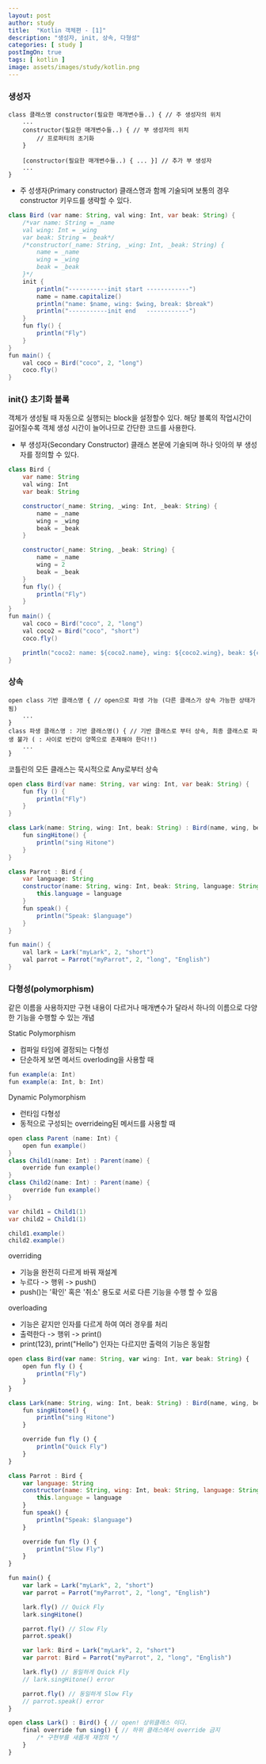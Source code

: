 ```yaml
---
layout: post
author: study
title:  "Kotlin 객체편 - [1]"
description: "생성자, init, 상속, 다형성"
categories: [ study ]
postImgOn: true
tags: [ kotlin ]
image: assets/images/study/kotlin.png
---
```

 
### 생성자

```
class 클래스명 constructor(필요한 매개변수들..) { // 주 생성자의 위치
    ...
    constructor(필요한 매개변수들..) { // 부 생성자의 위치
        // 프로퍼티의 초기화
    }

    [constructor(필요한 매개변수들..) { ... }] // 추가 부 생성자
    ...
}
```

- 주 성생자(Primary constructor)
클래스명과 함께 기술되며 보통의 경우 constructor 키우드를 생략할 수 있다.

```java
class Bird (var name: String, val wing: Int, var beak: String) {
    /*var name: String = _name
    val wing: Int = _wing
    var beak: String = _beak*/
    /*constructor(_name: String, _wing: Int, _beak: String) {
        name = _name
        wing = _wing
        beak = _beak
    }*/
    init {
        println("-----------init start ------------")
        name = name.capitalize()
        println("name: $name, wing: $wing, break: $break")
        println("-----------init end   ------------")
    }
    fun fly() {
        println("Fly")
    }
}
fun main() {
    val coco = Bird("coco", 2, "long")
    coco.fly()
}
```
### init{} 초기화 블록
객체가 생성될 때 자동으로 실행되는 block을 설정할수 있다. 해당 블록의 작업시간이 길어질수록 객체 생성 시간이 늘어나므로 간단한 코드를 사용한다.

- 부 생성자(Secondary Constructor)
클래스 본문에 기술되며 하나 잇아의 부 생성자를 정의할 수 있다.

```java
class Bird {
    var name: String
    val wing: Int
    var beak: String

    constructor(_name: String, _wing: Int, _beak: String) {
        name = _name
        wing = _wing
        beak = _beak
    }

    constructor(_name: String, _beak: String) {
        name = _name
        wing = 2
        beak = _beak
    }
    fun fly() {
        println("Fly")
    }
}
fun main() {
    val coco = Bird("coco", 2, "long")
    val coco2 = Bird("coco", "short")
    coco.fly()

    println("coco2: name: ${coco2.name}, wing: ${coco2.wing}, beak: ${coco2.beak}")
}
```


### 상속

```
open class 기반 클래스명 { // open으로 파생 가능 (다른 클래스가 상속 가능한 상태가 됨)
    ...
}
class 파생 클래스명 : 기반 클래스명() { // 기반 클래스로 부터 상속, 최종 클래스로 파생 불가 ( : 사이로 빈칸이 양쪽으로 존재해야 한다!!)
    ...
}
```

코틀린의 모든 클래스는 묵시적으로 Any로부터 상속


```java
open class Bird(var name: String, var wing: Int, var beak: String) {
    fun fly () {
        println("Fly")
    }
}

class Lark(name: String, wing: Int, beak: String) : Bird(name, wing, beak){
    fun singHitone() {
        println("sing Hitone")
    }
}

class Parrot : Bird {
    var language: String
    constructor(name: String, wing: Int, beak: String, language: String) : super(name, wing, beak) {
        this.language = language
    }
    fun speak() {
        println("Speak: $language")
    }
}

fun main() {
    val lark = Lark("myLark", 2, "short")
    val parrot = Parrot("myParrot", 2, "long", "English")
}
```


### 다형성(polymorphism)
같은 이름을 사용하지만 구현 내용이 다르거나 매개변수가 달라서 하나의 이름으로 다양한 기능을 수행할 수 있는 개념

Static Polymorphism
- 컴파일 타임에 결정되는 다형성
- 단순하게 보면 메서드 overloding을 사용할 때

```java
fun example(a: Int)
fun example(a: Int, b: Int)
```

Dynamic Polymorphism
- 런타임 다형성
- 동적으로 구성되는 overrideing된 메서드를 사용할 때

```java
open class Parent (name: Int) {
    open fun example()
}
class Child1(name: Int) : Parent(name) {
    override fun example()
}
class Child2(name: Int) : Parent(name) {
    override fun example()
}

var child1 = Child1(1)
var child2 = Child1(1)

child1.example()
child2.example()
```


overriding
- 기능을 완전히 다르게 바꿔 재설계
- 누르다 -> 행위 -> push()
- push()는 '확인' 혹은 '취소' 용도로 서로 다른 기능을 수행 할 수 있음

overloading
- 기능은 같지만 인자를 다르게 하여 여러 경우를 처리
- 출력한다 -> 행위 -> print()
- print(123), print("Hello") 인자는 다르지만 출력의 기능은 동일함


```javascript
open class Bird(var name: String, var wing: Int, var beak: String) {
    open fun fly () {
        println("Fly")
    }
}

class Lark(name: String, wing: Int, beak: String) : Bird(name, wing, beak){
    fun singHitone() {
        println("sing Hitone")
    }

    override fun fly () {
        println("Quick Fly")
    }
}

class Parrot : Bird {
    var language: String
    constructor(name: String, wing: Int, beak: String, language: String) : super(name, wing, beak) {
        this.language = language
    }
    fun speak() {
        println("Speak: $language")
    }

    override fun fly () {
        println("Slow Fly")
    }
}

fun main() {
    var lark = Lark("myLark", 2, "short")
    var parrot = Parrot("myParrot", 2, "long", "English")

    lark.fly() // Quick Fly
    lark.singHitone()

    parrot.fly() // Slow Fly
    parrot.speak()

    var lark: Bird = Lark("myLark", 2, "short")
    var parrot: Bird = Parrot("myParrot", 2, "long", "English")

    lark.fly() // 동일하게 Quick Fly
    // lark.singHitone() error

    parrot.fly() // 동일하게 Slow Fly
    // parrot.speak() error
}
```

```javascript
open class Lark() : Bird() { // open! 상위클래스 이다. 
    final override fun sing() { // 하위 클래스에서 override 금지
        /* 구현부를 새롭게 재정의 */
    }
}
```